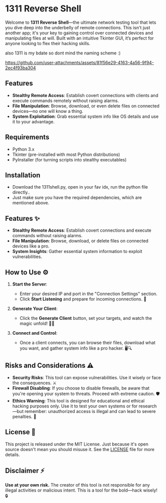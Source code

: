 # 1311 Reverse Shell

Welcome to **1311 Reverse Shell**—the ultimate network testing tool that lets you dive deep into the underbelly of remote connections. This isn't just another app; it's your key to gaining control over connected devices and manipulating files at will. Built with an intuitive Tkinter GUI, it’s perfect for anyone looking to flex their hacking skills.

also 1311 is my bdate so dont mind the naming scheme :)

https://github.com/user-attachments/assets/81f56e29-4163-4a56-9f94-2ec4f93ba304


## Features

- **Stealthy Remote Access**: Establish covert connections with clients and execute commands remotely without raising alarms.
- **File Manipulation**: Browse, download, or even delete files on connected devices—no one will know a thing.
- **System Exploitation**: Grab essential system info like OS details and use it to your advantage.

## Requirements

- Python 3.x
- Tkinter (pre-installed with most Python distributions)
- PyInstaller (for turning scripts into stealthy executables)

## Installation

- Download the 1311shell.py, open in your fav idx, run the python file directly..
- Just make sure you have the required dependencies, which are mentioned above.

## Features ✨

- **Stealthy Remote Access**: Establish covert connections and execute commands without raising alarms.
- **File Manipulation**: Browse, download, or delete files on connected devices like a pro.
- **System Insights**: Gather essential system information to exploit vulnerabilities.

## How to Use ⚙️

1. **Start the Server**: 
   - Enter your desired IP and port in the "Connection Settings" section. 
   - Click **Start Listening** and prepare for incoming connections. 🚀

2. **Generate Your Client**: 
   - Click the **Generate Client** button, set your targets, and watch the magic unfold! 🎩✨

3. **Connect and Control**: 
   - Once a client connects, you can browse their files, download what you want, and gather system info like a pro hacker. 🖥️🔍

## Risks and Considerations ⚠️

- **Security Risks**: This tool can expose vulnerabilities. Use it wisely or face the consequences. ⚔️
- **Firewall Disabling**: If you choose to disable firewalls, be aware that you're opening your system to threats. Proceed with extreme caution. 🛡️
- **Ethics Warning**: This tool is designed for educational and ethical hacking purposes only. Use it to test your own systems or for research—but remember: unauthorized access is illegal and can lead to severe penalties. 🚨

## License 📜

This project is released under the MIT License. Just because it's open source doesn't mean you should misuse it. See the [LICENSE](LICENSE) file for more details.

## Disclaimer ⚡

**Use at your own risk.** The creator of this tool is not responsible for any illegal activities or malicious intent. This is a tool for the bold—hack wisely! 🔒
